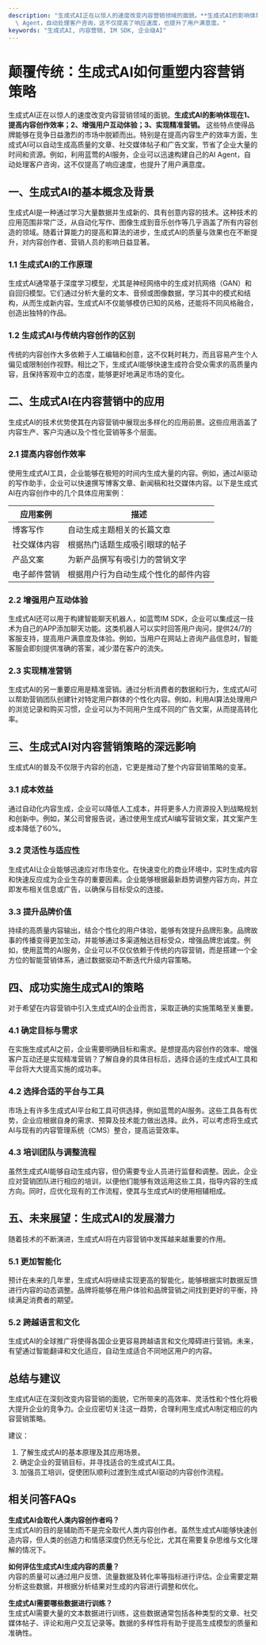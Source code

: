 ```yaml
---
description: "生成式AI正在以惊人的速度改变内容营销领域的面貌。**生成式AI的影响体现在1、提高内容创作效率；2、增强用户互动体验；3、实现精准营销。** 这些特点使得品牌能够在竞争日益激烈的市场中脱颖而出。特别是在提高内容生产的效率方面，生成式AI可以自动生成高质量的文章、社交媒体帖子和广告文案，节省了企业大量的时间和资源。例如，利用蓝莺的AI服务，企业可以迅速构建自己的AI\
  \ Agent，自动处理客户咨询，这不仅提高了响应速度，也提升了用户满意度。"
keywords: "生成式AI, 内容营销, IM SDK, 企业级AI"
---
```

# 颠覆传统：生成式AI如何重塑内容营销策略

生成式AI正在以惊人的速度改变内容营销领域的面貌。**生成式AI的影响体现在1、提高内容创作效率；2、增强用户互动体验；3、实现精准营销。** 这些特点使得品牌能够在竞争日益激烈的市场中脱颖而出。特别是在提高内容生产的效率方面，生成式AI可以自动生成高质量的文章、社交媒体帖子和广告文案，节省了企业大量的时间和资源。例如，利用蓝莺的AI服务，企业可以迅速构建自己的AI Agent，自动处理客户咨询，这不仅提高了响应速度，也提升了用户满意度。

## **一、生成式AI的基本概念及背景**

生成式AI是一种通过学习大量数据并生成新的、具有创意内容的技术。这种技术的应用范围非常广泛，从自动化写作、图像生成到音乐创作等几乎涵盖了所有内容创造的领域。随着计算能力的提高和算法的进步，生成式AI的质量与效果也在不断提升，对内容创作者、营销人员的影响日益显著。

### **1.1 生成式AI的工作原理**

生成式AI通常基于深度学习模型，尤其是神经网络中的生成对抗网络（GAN）和自回归模型。它们通过分析大量的文本、音频或图像数据，学习其中的模式和结构，从而生成新内容。生成式AI不仅能够模仿已知的风格，还能将不同风格融合，创造出独特的作品。

### **1.2 生成式AI与传统内容创作的区别**

传统的内容创作大多依赖于人工编辑和创意，这不仅耗时耗力，而且容易产生个人偏见或限制创作视野。相比之下，生成式AI能够快速生成符合受众需求的高质量内容，且保持客观中立的态度，能够更好地满足市场的变化。

## **二、生成式AI在内容营销中的应用**

生成式AI的技术优势使其在内容营销中展现出多样化的应用前景。这些应用涵盖了内容生产、客户沟通以及个性化营销等多个层面。

### **2.1 提高内容创作效率**

使用生成式AI工具，企业能够在极短的时间内生成大量的内容。例如，通过AI驱动的写作助手，企业可以快速撰写博客文章、新闻稿和社交媒体内容。以下是生成式AI在内容创作中的几个具体应用案例：

| 应用案例     | 描述                                           |
|--------------|----------------------------------------------|
| 博客写作     | 自动生成主题相关的长篇文章                   |
| 社交媒体内容 | 根据热门话题生成吸引眼球的帖子               |
| 产品文案     | 为新产品撰写有吸引力的营销文字               |
| 电子邮件营销 | 根据用户行为自动生成个性化的邮件内容        |

### **2.2 增强用户互动体验**

生成式AI还可以用于构建智能聊天机器人，如蓝莺IM SDK，企业可以集成这一技术为自己的APP添加聊天功能。这类机器人可以实时回答用户询问，提供24/7的客服支持，提高用户满意度及体验。例如，当用户在网站上咨询产品信息时，智能客服会即刻提供准确的答案，减少潜在客户的流失。

### **2.3 实现精准营销**

生成式AI的另一重要应用是精准营销。通过分析消费者的数据和行为，生成式AI可以帮助营销团队创建针对特定用户群体的个性化内容。例如，利用AI算法处理用户的浏览记录和购买习惯，企业可以为不同用户生成不同的广告文案，从而提高转化率。

## **三、生成式AI对内容营销策略的深远影响**

生成式AI的普及不仅限于内容的创造，它更是推动了整个内容营销策略的变革。

### **3.1 成本效益**

通过自动化内容生成，企业可以降低人工成本，并将更多人力资源投入到战略规划和创新中。例如，某公司曾报告说，通过使用生成式AI编写营销文案，其文案产生成本降低了60%。

### **3.2 灵活性与适应性**

生成式AI让企业能够迅速应对市场变化。在快速变化的商业环境中，实时生成内容和快速反应成为企业生存的重要因素。企业能够根据最新趋势调整内容方向，并立即发布相关信息或广告，以确保与目标受众的连接。

### **3.3 提升品牌价值**

持续的高质量内容输出，结合个性化的用户体验，能够有效提升品牌形象。品牌故事的传播变得更加生动，并能够通过多渠道触达目标受众，增强品牌忠诚度。例如，使用蓝莺的AI服务，企业可以不仅仅依赖于传统的内容营销，而是搭建一个全方位的智能营销体系，通过数据驱动不断迭代升级内容策略。

## **四、成功实施生成式AI的策略**

对于希望在内容营销中引入生成式AI的企业而言，采取正确的实施策略至关重要。

### **4.1 确定目标与需求**

在实施生成式AI之前，企业需要明确目标和需求。是想提高内容创作的效率、增强客户互动还是实现精准营销？了解自身的具体目标后，选择合适的生成式AI工具和平台将大大提高实施的成功率。

### **4.2 选择合适的平台与工具**

市场上有许多生成式AI平台和工具可供选择，例如蓝莺的AI服务。这些工具各有优势，企业应根据自身的需求、预算及技术能力做出选择。此外，可以考虑将生成式AI与现有的内容管理系统（CMS）整合，提高运营效率。

### **4.3 培训团队与调整流程**

虽然生成式AI能够自动生成内容，但仍需要专业人员进行监督和调整。因此，企业应对营销团队进行相应的培训，以便他们能够有效运用这些工具，指导内容的生成方向。同时，应优化现有的工作流程，使其与生成式AI的使用相辅相成。

## **五、未来展望：生成式AI的发展潜力**

随着技术的不断演进，生成式AI将在内容营销中发挥越来越重要的作用。

### **5.1 更加智能化**

预计在未来的几年里，生成式AI将继续实现更高的智能化，能够根据实时数据反馈进行内容的动态调整。品牌将能够在用户体验和品牌营销之间找到更好的平衡，持续满足消费者的期望。

### **5.2 跨越语言和文化**

生成式AI的全球推广将使得各国企业更容易跨越语言和文化障碍进行营销。未来，有望通过智能翻译和文化适应，自动生成适合不同地区用户的内容。

## **总结与建议**

生成式AI正在深刻改变内容营销的面貌，它所带来的高效率、灵活性和个性化将极大提升企业的竞争力。企业应密切关注这一趋势，合理利用生成式AI制定相应的内容营销策略。

建议：

1. 了解生成式AI的基本原理及其应用场景。
2. 确定企业的营销目标，并寻找适合的生成式AI工具。
3. 加强员工培训，促使团队顺利过渡到生成式AI驱动的内容创作流程。

## **相关问答FAQs**

**生成式AI会取代人类内容创作者吗？**  
生成式AI的目的是辅助而不是完全取代人类内容创作者。虽然生成式AI能够快速创造内容，但人类的创造力和情感深度仍然无与伦比，尤其在需要复杂思维与文化理解的情况下。

**如何评估生成式AI生成内容的质量？**  
内容的质量可以通过用户反馈、流量数据及转化率等指标进行评估。企业需要定期分析这些数据，并根据分析结果对生成的内容进行调整和优化。

**生成式AI需要哪些数据进行训练？**  
生成式AI需要大量的文本数据进行训练，这些数据通常包括各种类型的文章、社交媒体帖子、评论和用户交互记录等。数据的多样性将有助于提高生成模型的质量和准确性。
